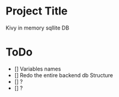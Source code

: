 # Project Title

Kivy in memory sqllite DB

# ToDo

* [] Variables names
* [] Redo the entire backend db Structure
* [] ? 
* [] ?